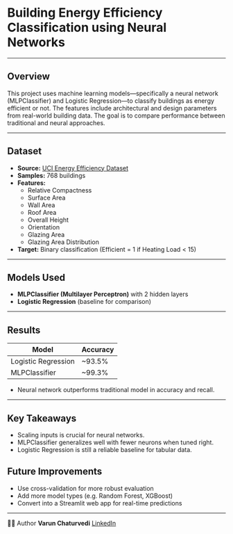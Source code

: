 #  Building Energy Efficiency Classification using Neural Networks
---
##  Overview
This project uses machine learning models—specifically a neural network (MLPClassifier) and Logistic Regression—to classify buildings as energy efficient or not. The features include architectural and design parameters from real-world building data. The goal is to compare performance between traditional and neural approaches.

---

##  Dataset
- **Source:** [UCI Energy Efficiency Dataset](https://archive.ics.uci.edu/ml/datasets/Energy+efficiency)
- **Samples:** 768 buildings
- **Features:** 
  - Relative Compactness
  - Surface Area
  - Wall Area
  - Roof Area
  - Overall Height
  - Orientation
  - Glazing Area
  - Glazing Area Distribution
- **Target:** Binary classification (Efficient = 1 if Heating Load < 15)

---

##  Models Used
- **MLPClassifier (Multilayer Perceptron)** with 2 hidden layers
- **Logistic Regression** (baseline for comparison)

---

##  Results
| Model                | Accuracy |
|---------------------|----------|
| Logistic Regression | ~93.5%   |
| MLPClassifier        | ~99.3%   |

- Neural network outperforms traditional model in accuracy and recall.

---

## Key Takeaways
-	Scaling inputs is crucial for neural networks.
-	MLPClassifier generalizes well with fewer neurons when tuned right.
-	Logistic Regression is still a reliable baseline for tabular data.

## Future Improvements
-	Use cross-validation for more robust evaluation
-	Add more model types (e.g. Random Forest, XGBoost)
-	Convert into a Streamlit web app for real-time predictions

---

🙋‍♂️ Author
**Varun Chaturvedi**
[LinkedIn](https://www.linkedin.com/in/varunchaturvedii/)
